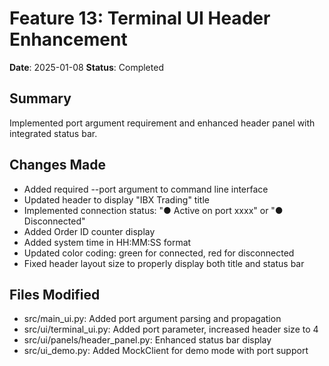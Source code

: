 # Feature 13: Terminal UI Header Enhancement
**Date**: 2025-01-08
**Status**: Completed

## Summary
Implemented port argument requirement and enhanced header panel with integrated status bar.

## Changes Made
- Added required --port argument to command line interface
- Updated header to display "IBX Trading" title
- Implemented connection status: "● Active on port xxxx" or "● Disconnected"
- Added Order ID counter display
- Added system time in HH:MM:SS format
- Updated color coding: green for connected, red for disconnected
- Fixed header layout size to properly display both title and status bar

## Files Modified
- src/main_ui.py: Added port argument parsing and propagation
- src/ui/terminal_ui.py: Added port parameter, increased header size to 4
- src/ui/panels/header_panel.py: Enhanced status bar display
- src/ui_demo.py: Added MockClient for demo mode with port support